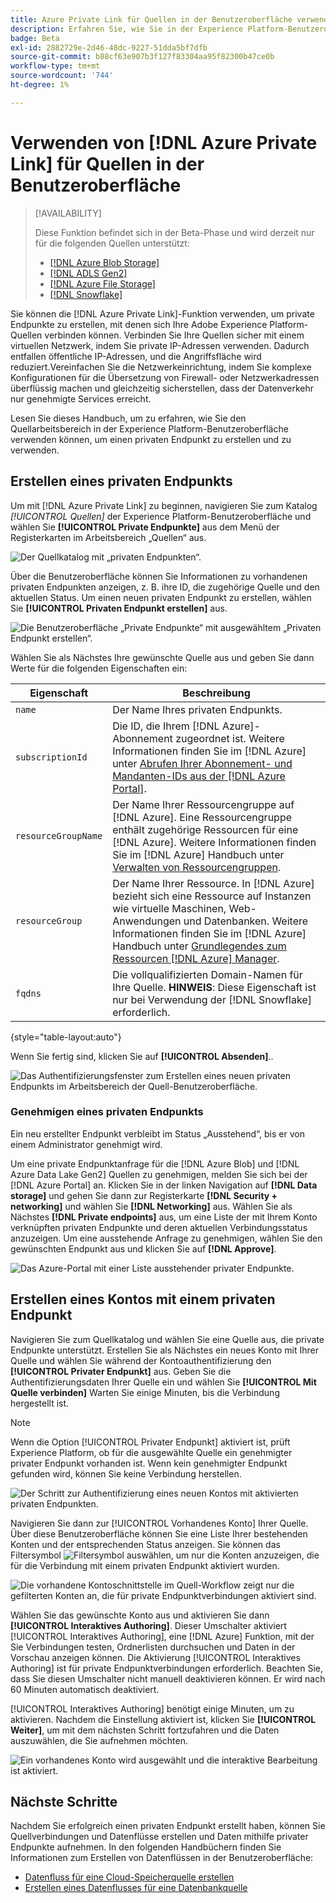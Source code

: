 ```yaml
---
title: Azure Private Link für Quellen in der Benutzeroberfläche verwenden
description: Erfahren Sie, wie Sie in der Experience Platform-Benutzeroberfläche private Azure-Links für Quellen verwenden.
badge: Beta
exl-id: 2882729e-2d46-48dc-9227-51dda5bf7dfb
source-git-commit: b88cf63e907b3f127f83304aa95f82300b47ce0b
workflow-type: tm+mt
source-wordcount: '744'
ht-degree: 1%

---
```


# Verwenden von [!DNL Azure Private Link] für Quellen in der Benutzeroberfläche

>[!AVAILABILITY]
>
>Diese Funktion befindet sich in der Beta-Phase und wird derzeit nur für die folgenden Quellen unterstützt:
>
>* [[!DNL Azure Blob Storage]](../../connectors/cloud-storage/blob.md)
>* [[!DNL ADLS Gen2]](../../connectors/cloud-storage/adls-gen2.md)
>* [[!DNL Azure File Storage]](../../connectors/cloud-storage/azure-file-storage.md)
>* [[!DNL Snowflake]](../../connectors/databases/snowflake.md)

Sie können die [!DNL Azure Private Link]-Funktion verwenden, um private Endpunkte zu erstellen, mit denen sich Ihre Adobe Experience Platform-Quellen verbinden können. Verbinden Sie Ihre Quellen sicher mit einem virtuellen Netzwerk, indem Sie private IP-Adressen verwenden. Dadurch entfallen öffentliche IP-Adressen, und die Angriffsfläche wird reduziert.Vereinfachen Sie die Netzwerkeinrichtung, indem Sie komplexe Konfigurationen für die Übersetzung von Firewall- oder Netzwerkadressen überflüssig machen und gleichzeitig sicherstellen, dass der Datenverkehr nur genehmigte Services erreicht.

Lesen Sie dieses Handbuch, um zu erfahren, wie Sie den Quellarbeitsbereich in der Experience Platform-Benutzeroberfläche verwenden können, um einen privaten Endpunkt zu erstellen und zu verwenden.

## Erstellen eines privaten Endpunkts

Um mit [!DNL Azure Private Link] zu beginnen, navigieren Sie zum Katalog *[!UICONTROL Quellen]* der Experience Platform-Benutzeroberfläche und wählen Sie **[!UICONTROL Private Endpunkte]** aus dem Menü der Registerkarten im Arbeitsbereich „Quellen“ aus.

![Der Quellkatalog mit „privaten Endpunkten“.](../../images/tutorials/private-links/catalog.png)

Über die Benutzeroberfläche können Sie Informationen zu vorhandenen privaten Endpunkten anzeigen, z. B. ihre ID, die zugehörige Quelle und den aktuellen Status. Um einen neuen privaten Endpunkt zu erstellen, wählen Sie **[!UICONTROL Privaten Endpunkt erstellen]** aus.

![Die Benutzeroberfläche „Private Endpunkte“ mit ausgewähltem „Privaten Endpunkt erstellen“.](../../images/tutorials/private-links/private-endpoints.png)

Wählen Sie als Nächstes Ihre gewünschte Quelle aus und geben Sie dann Werte für die folgenden Eigenschaften ein:

| Eigenschaft | Beschreibung |
| --- | --- |
| `name` | Der Name Ihres privaten Endpunkts. |
| `subscriptionId` | Die ID, die Ihrem [!DNL Azure]-Abonnement zugeordnet ist. Weitere Informationen finden Sie im [!DNL Azure] unter [Abrufen Ihrer Abonnement- und Mandanten-IDs aus der [!DNL Azure Portal]](https://learn.microsoft.com/en-us/azure/azure-portal/get-subscription-tenant-id). |
| `resourceGroupName` | Der Name Ihrer Ressourcengruppe auf [!DNL Azure]. Eine Ressourcengruppe enthält zugehörige Ressourcen für eine [!DNL Azure]. Weitere Informationen finden Sie im [!DNL Azure] Handbuch unter [Verwalten von Ressourcengruppen](https://learn.microsoft.com/en-us/azure/azure-resource-manager/management/manage-resource-groups-portal). |
| `resourceGroup` | Der Name Ihrer Ressource. In [!DNL Azure] bezieht sich eine Ressource auf Instanzen wie virtuelle Maschinen, Web-Anwendungen und Datenbanken. Weitere Informationen finden Sie im [!DNL Azure] Handbuch unter [Grundlegendes zum Ressourcen [!DNL Azure] Manager](https://learn.microsoft.com/en-us/azure/azure-resource-manager/management/overview). |
| `fqdns` | Die vollqualifizierten Domain-Namen für Ihre Quelle. **HINWEIS**: Diese Eigenschaft ist nur bei Verwendung der [!DNL Snowflake] erforderlich. |

{style="table-layout:auto"}

Wenn Sie fertig sind, klicken Sie auf **[!UICONTROL Absenden]**..

![Das Authentifizierungsfenster zum Erstellen eines neuen privaten Endpunkts im Arbeitsbereich der Quell-Benutzeroberfläche.](../../images/tutorials/private-links/create-private-endpoint.png)

### Genehmigen eines privaten Endpunkts

Ein neu erstellter Endpunkt verbleibt im Status „Ausstehend“, bis er von einem Administrator genehmigt wird.

Um eine private Endpunktanfrage für die [!DNL Azure Blob] und [!DNL Azure Data Lake Gen2] Quellen zu genehmigen, melden Sie sich bei der [!DNL Azure Portal] an. Klicken Sie in der linken Navigation auf **[!DNL Data storage]** und gehen Sie dann zur Registerkarte **[!DNL Security + networking]** und wählen Sie **[!DNL Networking]** aus. Wählen Sie als Nächstes **[!DNL Private endpoints]** aus, um eine Liste der mit Ihrem Konto verknüpften privaten Endpunkte und deren aktuellen Verbindungsstatus anzuzeigen. Um eine ausstehende Anfrage zu genehmigen, wählen Sie den gewünschten Endpunkt aus und klicken Sie auf **[!DNL Approve]**.

![Das Azure-Portal mit einer Liste ausstehender privater Endpunkte.](../../images/tutorials/private-links/azure.png)

## Erstellen eines Kontos mit einem privaten Endpunkt

Navigieren Sie zum Quellkatalog und wählen Sie eine Quelle aus, die private Endpunkte unterstützt. Erstellen Sie als Nächstes ein neues Konto mit Ihrer Quelle und wählen Sie während der Kontoauthentifizierung den **[!UICONTROL Privater Endpunkt]** aus. Geben Sie die Authentifizierungsdaten Ihrer Quelle ein und wählen Sie **[!UICONTROL Mit Quelle verbinden]** Warten Sie einige Minuten, bis die Verbindung hergestellt ist.

>[!NOTE]
>
>Wenn die Option [!UICONTROL Privater Endpunkt] aktiviert ist, prüft Experience Platform, ob für die ausgewählte Quelle ein genehmigter privater Endpunkt vorhanden ist. Wenn kein genehmigter Endpunkt gefunden wird, können Sie keine Verbindung herstellen.

![Der Schritt zur Authentifizierung eines neuen Kontos mit aktivierten privaten Endpunkten.](../../images/tutorials/private-links/new-account.png)

Navigieren Sie dann zur [!UICONTROL Vorhandenes Konto] Ihrer Quelle. Über diese Benutzeroberfläche können Sie eine Liste Ihrer bestehenden Konten und der entsprechenden Status anzeigen. Sie können das Filtersymbol ![Filtersymbol](../../../images/icons/filter.png) auswählen, um nur die Konten anzuzeigen, die für die Verbindung mit einem privaten Endpunkt aktiviert wurden.

![Die vorhandene Kontoschnittstelle im Quell-Workflow zeigt nur die gefilterten Konten an, die für private Endpunktverbindungen aktiviert sind.](../../images/tutorials/private-links/existing-private-endpoints.png)

Wählen Sie das gewünschte Konto aus und aktivieren Sie dann **[!UICONTROL Interaktives Authoring]**. Dieser Umschalter aktiviert [!UICONTROL Interaktives Authoring], eine [!DNL Azure] Funktion, mit der Sie Verbindungen testen, Ordnerlisten durchsuchen und Daten in der Vorschau anzeigen können. Die Aktivierung [!UICONTROL Interaktives Authoring] ist für private Endpunktverbindungen erforderlich. Beachten Sie, dass Sie diesen Umschalter nicht manuell deaktivieren können. Er wird nach 60 Minuten automatisch deaktiviert.

[!UICONTROL Interaktives Authoring] benötigt einige Minuten, um zu aktivieren. Nachdem die Einstellung aktiviert ist, klicken Sie **[!UICONTROL Weiter]**, um mit dem nächsten Schritt fortzufahren und die Daten auszuwählen, die Sie aufnehmen möchten.

![Ein vorhandenes Konto wird ausgewählt und die interaktive Bearbeitung ist aktiviert.](../../images/tutorials/private-links/interactive-authoring.png)

## Nächste Schritte

Nachdem Sie erfolgreich einen privaten Endpunkt erstellt haben, können Sie Quellverbindungen und Datenflüsse erstellen und Daten mithilfe privater Endpunkte aufnehmen. In den folgenden Handbüchern finden Sie Informationen zum Erstellen von Datenflüssen in der Benutzeroberfläche:

* [Datenfluss für eine Cloud-Speicherquelle erstellen](../ui/dataflow/batch/cloud-storage.md)
* [Erstellen eines Datenflusses für eine Datenbankquelle](../ui/dataflow/databases.md)
